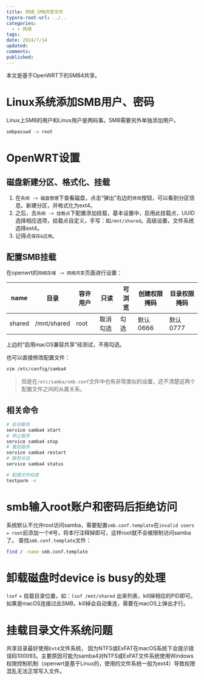 ```yaml
---
title: 网络_SMB共享文件
typora-root-url: ../..
categories:
  - - 网络
tags: 
date: 2024/7/14
updated: 
comments: 
published:
---
```

本文是基于OpenWRT下的SMB4共享。
# Linux系统添加SMB用户、密码
Linux上SMB的用户和Linux用户是两码事。SMB需要另外单独添加用户。
```sh
smbpasswd -a root
```
# OpenWRT设置
## 磁盘新建分区、格式化、挂载

1. 在`系统 -> 磁盘管理`下查看磁盘，点击“弹出”右边的`修改`按钮，可以看到分区信息。新建分区，并格式化为ext4。
2. 之后，去`系统 -> 挂载点`下配置添加挂载，基本设置中，启用此挂载点，UUID选择相应选项，挂载点自定义，手写：如`/mnt/shared`。高级设置，文件系统选择ext4。
3. 记得点`保存&应用`。
## 配置SMB挂载

在openwrt的`网络存储 -> 网络共享`页面进行设置：

| name   | 目录          | 容许用户 | 只读   | 可浏览 | 创建权限掩码 | 目录权限掩码 |
| ------ | ----------- | ---- | ---- | --- | ------ | ------ |
| shared | /mnt/shared | root | 取消勾选 | 勾选  | 默认0666 | 默认0777 |
上边的“启用macOS兼容共享”经测试，不用勾选。

也可以直接修改配置文件：
```sh
vim /etc/config/samba4
```
>但是在`/etc/samba/smb.conf`文件中也有非常类似的设置，还不清楚这两个配置文件之间的从属关系。
## 相关命令
```sh
# 启动服务
service samba4 start
# 停止服务
service samba4 stop
# 重启服务
service samba4 restart
# 服务状态
service samba4 status

# 配置文件检查
testparm -v
```
# smb输入root账户和密码后拒绝访问

系统默认不允许root访问samba，需要配置`smb.conf.template`在`invalid users = root`前添加一个#号，将本行注释掉即可，这样root就不会被限制访问samba了。
查找`smb.conf.template`文件：
```sh
find / -name smb.conf.template
```
# 卸载磁盘时device is busy的处理

`lsof` + 挂载目录位置，如：`lsof /mnt/shared`
出来列表，kill掉相应的PID即可。
如果是macOS连接过此SMB，kill掉会自动重连，需要在macOS上弹出才行。
# 挂载目录文件系统问题

共享目录最好使用`Ext4`文件系统， 因为NTFS或ExFAT在macOS系统下会提示错误码100093。主要原因可能为samba4对NTFS或ExFAT文件系统使用Windows权限控制机制（openwrt是基于Linux的，使用的文件系统一般为ext4）导致权限混乱无法正常写入文件。

